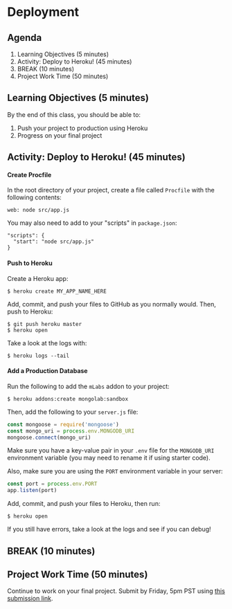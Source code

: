 # Deployment

## Agenda

1. Learning Objectives (5 minutes)
1. Activity: Deploy to Heroku! (45 minutes)
1. BREAK (10 minutes)
1. Project Work Time (50 minutes)

## Learning Objectives (5 minutes)

By the end of this class, you should be able to:

1. Push your project to production using Heroku
1. Progress on your final project

## Activity: Deploy to Heroku! (45 minutes)

#### Create Procfile

In the root directory of your project, create a file called `Procfile` with the following contents:

```
web: node src/app.js
```

You may also need to add to your "scripts" in `package.json`:

```
"scripts": {
  "start": "node src/app.js"
}
```

#### Push to Heroku

Create a Heroku app:

```
$ heroku create MY_APP_NAME_HERE
```

Add, commit, and push your files to GitHub as you normally would. Then, push to Heroku:

```
$ git push heroku master
$ heroku open
```

Take a look at the logs with:

```
$ heroku logs --tail
```


#### Add a Production Database

Run the following to add the `mLabs` addon to your project:

```
$ heroku addons:create mongolab:sandbox
```

Then, add the following to your `server.js` file:

```js
const mongoose = require('mongoose')
const mongo_uri = process.env.MONGODB_URI
mongoose.connect(mongo_uri)
```

Make sure you have a key-value pair in your `.env` file for the `MONGODB_URI` environment variable (you may need to rename it if using starter code).

Also, make sure you are using the `PORT` environment variable in your server:

```js
const port = process.env.PORT
app.listen(port)
```

Add, commit, and push your files to Heroku, then run:

```
$ heroku open
```

If you still have errors, take a look at the logs and see if you can debug!


## BREAK (10 minutes)

## Project Work Time (50 minutes)

Continue to work on your final project. Submit by Friday, 5pm PST using [this submission link](https://forms.gle/9zF9LaawdEMyutgs7).